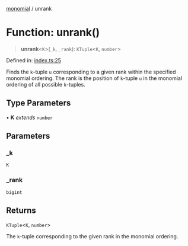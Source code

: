 [monomial](../wiki/globals) / unrank

# Function: unrank()

> **unrank**\<`K`\>(`_k`, `_rank`): `KTuple`\<`K`, `number`\>

Defined in: [index.ts:25](https://github.com/jmalena/monomial/blob/605ce55249a479f3d83fce4f1d46fafd017df4df/src/index.ts#L25)

Finds the `k`-tuple `u` corresponding to a given rank within the specified monomial ordering.
The rank is the position of `k`-tuple `u` in the monomial ordering of all possible `k`-tuples.

## Type Parameters

• **K** *extends* `number`

## Parameters

### \_k

`K`

### \_rank

`bigint`

## Returns

`KTuple`\<`K`, `number`\>

The `k`-tuple corresponding to the given rank in the monomial ordering.
